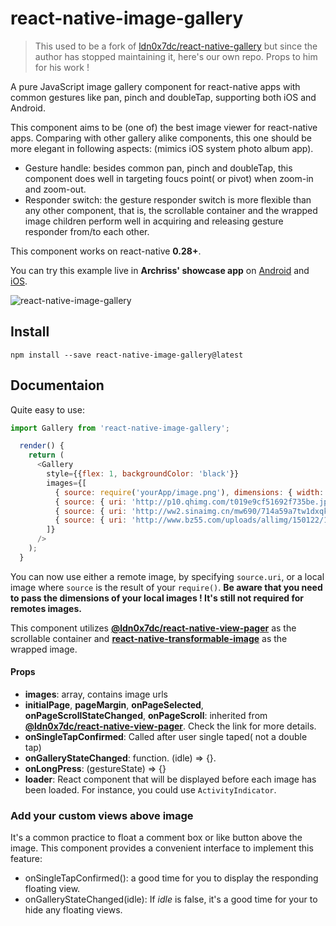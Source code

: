 # react-native-image-gallery

>This used to be a fork of [ldn0x7dc/react-native-gallery](https://github.com/ldn0x7dc/react-native-image-gallery) but since the author has stopped maintaining it, here's our own repo. Props to him for his work !

A pure JavaScript image gallery component for react-native apps with common gestures like pan, pinch and doubleTap, supporting both iOS and Android.

This component aims to be (one of) the best image viewer for react-native apps. Comparing with other gallery alike components, this one should be more elegant in following aspects: (mimics iOS system photo album app).

* Gesture handle: besides common pan, pinch and doubleTap, this component does well in targeting foucs point( or pivot) when zoom-in and zoom-out.
* Responder switch: the gesture responder switch is more flexible than any other component, that is, the scrollable container and the wrapped image children perform well in acquiring and releasing gesture responder from/to each other.

This component works on react-native **0.28+**.

You can try this example live in **Archriss' showcase app** on [Android](https://play.google.com/store/apps/details?id=fr.archriss.demo.app) and [iOS](https://itunes.apple.com/lu/app/archriss-presentation-mobile/id1180954376?mt=8).

![react-native-image-gallery](https://media.giphy.com/media/3o7bugPvJyqYWz9bK8/giphy.gif)

## Install

`npm install --save react-native-image-gallery@latest`

## Documentaion

Quite easy to use:

```javascript
import Gallery from 'react-native-image-gallery';

  render() {
    return (
      <Gallery
        style={{flex: 1, backgroundColor: 'black'}}
        images={[
          { source: require('yourApp/image.png'), dimensions: { width: 150, height: 150 } },
          { source: { uri: 'http://p10.qhimg.com/t019e9cf51692f735be.jpg' } },
          { source: { uri: 'http://ww2.sinaimg.cn/mw690/714a59a7tw1dxqkkg0cwlj.jpg' } },
          { source: { uri: 'http://www.bz55.com/uploads/allimg/150122/139-150122145421.jpg' } }
        ]}
      />
    );
  }
```

You can now use either a remote image, by specifying `source.uri`, or a local image where `source` is the result of your `require()`. **Be aware that you need to pass the dimensions of your local images ! It's still not required for remotes images.**

This component utilizes **[@ldn0x7dc/react-native-view-pager](https://github.com/ldn0x7dc/react-native-view-pager)** as the scrollable container and **[react-native-transformable-image](https://github.com/ldn0x7dc/react-native-transformable-image)** as the wrapped image. 

#### Props

* **images**: array, contains image urls
* **initialPage**, **pageMargin**, **onPageSelected**, **onPageScrollStateChanged**, **onPageScroll**: inherited from **[@ldn0x7dc/react-native-view-pager](https://github.com/ldn0x7dc/react-native-view-pager)**. Check the link for more details.
* **onSingleTapConfirmed**: Called after user single taped( not a double tap)
* **onGalleryStateChanged**: function. (idle) => {}.
* **onLongPress**: (gestureState) => {}
* **loader**: React component that will be displayed before each image has been loaded. For instance, you could use `ActivityIndicator`.

### Add your custom views above image

It's a common practice to float a comment box or like button above the image. This component provides a convenient interface to implement this feature:

- onSingleTapConfirmed(): a good time for you to display the responding floating view. 
- onGalleryStateChanged(idle): If *idle* is false, it's a good time for your to hide any floating views.
